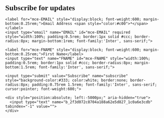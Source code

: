 <div id="mc_embed_signup">
  <form action="https://hannistudio.us5.list-manage.com/subscribe/post?u=2f3d072c8704a188a62e5d827&amp;id=1c0a6e3cdb&amp;f_id=0073bdedf0" method="post" target="_blank" novalidate>
    <h2 style="font-family: 'Playfair Display', serif; font-size: 1.5rem; margin-bottom: 1rem;">Subscribe for updates</h2>
    
    <label for="mce-EMAIL" style="display:block; font-weight:600; margin-bottom:0.25rem;">Email Address <span style="color:#c00">*</span></label>
    <input type="email" name="EMAIL" id="mce-EMAIL" required style="width:100%; padding:0.5rem; border:1px solid #ccc; border-radius:8px; margin-bottom:1rem; font-family:'Inter', sans-serif;">

    <label for="mce-FNAME" style="display:block; font-weight:600; margin-bottom:0.25rem;">First Name</label>
    <input type="text" name="FNAME" id="mce-FNAME" style="width:100%; padding:0.5rem; border:1px solid #ccc; border-radius:8px; margin-bottom:1.5rem; font-family:'Inter', sans-serif;">

    <input type="submit" value="Subscribe" name="subscribe" style="background-color:#333; color:white; border:none; border-radius:8px; padding:0.75rem 1.5rem; font-family:'Inter', sans-serif; cursor:pointer; font-weight:600;">

    <div style="position:absolute; left:-5000px;" aria-hidden="true">
      <input type="text" name="b_2f3d072c8704a188a62e5d827_1c0a6e3cdb" tabindex="-1" value="">
    </div>
  </form>
</div>
